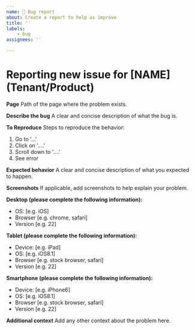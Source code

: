 ```yaml
---
name: 🐞 Bug report
about: Create a report to help us improve
title: ''
labels:
    - bug
assignees: ''

---
```

# Reporting new issue for [NAME] (Tenant/Product)

**Page**
Path of the page where the problem exists.

**Describe the bug**
A clear and concise description of what the bug is.

**To Reproduce**
Steps to reproduce the behavior:
1. Go to '...'
2. Click on '....'
3. Scroll down to '....'
4. See error

**Expected behavior**
A clear and concise description of what you expected to happen.

**Screenshots**
If applicable, add screenshots to help explain your problem.

**Desktop (please complete the following information):**
 - OS: [e.g. iOS]
 - Browser [e.g. chrome, safari]
 - Version [e.g. 22]

**Tablet (please complete the following information):**
 - Device: [e.g. iPad]
 - OS: [e.g. iOS8.1]
 - Browser [e.g. stock browser, safari]
 - Version [e.g. 22]

**Smartphone (please complete the following information):**
 - Device: [e.g. iPhone6]
 - OS: [e.g. iOS8.1]
 - Browser [e.g. stock browser, safari]
 - Version [e.g. 22]

**Additional context**
Add any other context about the problem here.

<!-- ** Recommended **

- Assign a Bug 

    On you right hand side, you can set Assignees by Clicking setting button next to it.

- Subscribe to a Team

    At the end of your Bug template, please mention team you would like to suscribe for this Issue for future updates. You can mention teams in Github 
    
    Example:  @Fiserv/fiserv-developer)

-->
